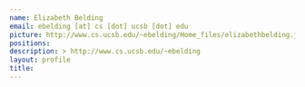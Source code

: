 ```yaml
---
name: Elizabeth Belding
email: ebelding [at] cs [dot] ucsb [dot] edu
picture: http://www.cs.ucsb.edu/~ebelding/Home_files/elizabethbelding.jpg
positions:
description: > http://www.cs.ucsb.edu/~ebelding
layout: profile
title: 
---
```

